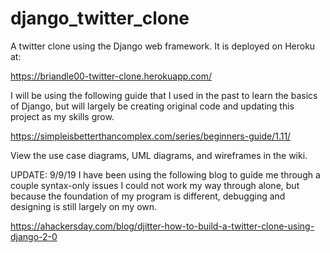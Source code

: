 # django_twitter_clone
A twitter clone using the Django web framework. It is deployed
on Heroku at:

https://briandle00-twitter-clone.herokuapp.com/

I will be using the following guide that I used in the past to
learn the basics of Django, but will largely be creating original 
code and updating this project as my skills grow.

https://simpleisbetterthancomplex.com/series/beginners-guide/1.11/

View the use case diagrams, UML diagrams, and wireframes in the wiki.

UPDATE: 9/9/19
I have been using the following blog to guide me through a couple 
syntax-only issues I could not work my way through alone, but because 
the foundation of my program is different, debugging and designing 
is still largely on my own.

https://ahackersday.com/blog/djitter-how-to-build-a-twitter-clone-using-django-2-0
